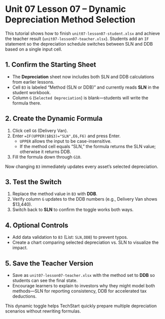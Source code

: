 # Unit 07 Lesson 07 – Dynamic Depreciation Method Selection

This tutorial shows how to finish `unit07-lesson07-student.xlsx` and achieve the teacher result (`unit07-lesson07-teacher.xlsx`). Students add an `IF` statement so the depreciation schedule switches between SLN and DDB based on a single input cell.

## 1. Confirm the Starting Sheet

- The **Depreciation** sheet now includes both SLN and DDB calculations from earlier lessons.
- Cell `B3` is labeled “Method (SLN or DDB)” and currently reads **SLN** in the student workbook.
- Column `G` (`Selected Depreciation`) is blank—students will write the formula there.

## 2. Create the Dynamic Formula

1. Click cell `G6` (Delivery Van).
2. Enter `=IF(UPPER($B$3)="SLN",E6,F6)` and press Enter.
   - `UPPER` allows the input to be case-insensitive.
   - If the method cell equals “SLN,” the formula returns the SLN value; otherwise it returns DDB.
3. Fill the formula down through `G10`.

Now changing `B3` immediately updates every asset’s selected depreciation.

## 3. Test the Switch

1. Replace the method value in `B3` with **DDB**.
2. Verify column `G` updates to the DDB numbers (e.g., Delivery Van shows \$13,440).
3. Switch back to **SLN** to confirm the toggle works both ways.

## 4. Optional Controls

- Add data validation to `B3` (List: `SLN,DDB`) to prevent typos.
- Create a chart comparing selected depreciation vs. SLN to visualize the impact.

## 5. Save the Teacher Version

- Save as `unit07-lesson07-teacher.xlsx` with the method set to **DDB** so students can see the final state.
- Encourage learners to explain to investors why they might model both methods—SLN for reporting consistency, DDB for accelerated tax deductions.

This dynamic toggle helps TechStart quickly prepare multiple depreciation scenarios without rewriting formulas.
